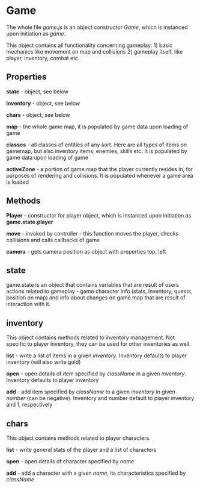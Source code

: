 # Game

The whole file *game.js* is an object constructor *Game*, which is instanced upon initiation as *game*.

This object contains all functionality concerning gameplay: 1) basic mechanics like movement on map and collisions 2) gameplay itself, like player, inventory, combat etc.

## Properties

**state** - object, see below

**inventory** - object, see below

**chars** - object, see below

**map** - the whole game map, it is populated by game data upon loading of game

**classes** - all classes of entities of any sort. Here are all types of items on gamemap, but also inventory items, enemies, skills etc. It is populated by game data upon loading of game

**activeZone** - a portion of game.map that the player currently resides in, for purposes of rendering and collisions. It is populated whenever a game area is loaded

## Methods

**Player** - constructor for player object, which is instanced upon initiation as **game.state.player**

**move** - invoked by controller - this function moves the player, checks collisions and calls callbacks of game

**camera** - gets camera position as object with properties top, left

## state
game.state is an object that contains variables that are result of users actions related to gameplay - game character info (stats, inventory, quests, position on map) and info about changes on game.map that are result of interaction with it.

## inventory
This object contains methods related to inventory management. Not specific to player inventory, they can be used for other inventories as well.

**list** - write a list of items in a given *inventory*. Inventory defaults to player inventory (will also write gold)

**open** - open details of item specified by *className* in a given *inventory*. Inventory defaults to player inventory

**add** - add item specified by *className* to a given *inventory* in given *number* (can be negative). Inventory and number default to player inventory and 1, respectively

## chars
This object contains methods related to player characters.

**list** - write general stats of the player and a list of characters

**open** - open details of character specified by *name*

**add** - add a character with a given *name*, its characteristics specified by *className*
